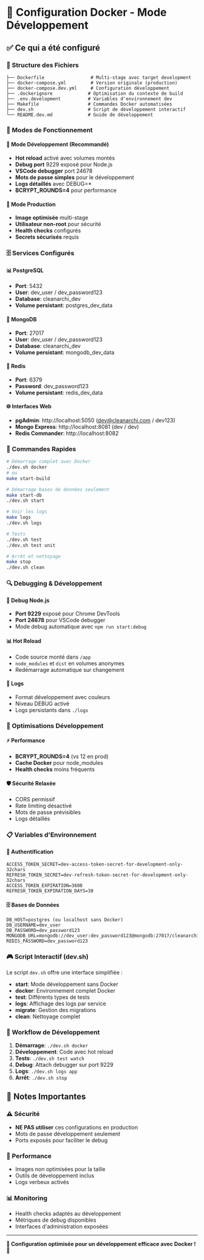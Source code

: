 # 🐳 Configuration Docker - Mode Développement

## ✅ Ce qui a été configuré

### 📁 Structure des Fichiers
```
├── Dockerfile                 # Multi-stage avec target development
├── docker-compose.yml         # Version originale (production)
├── docker-compose.dev.yml     # Configuration développement
├── .dockerignore             # Optimisation du contexte de build
├── .env.development          # Variables d'environnement dev
├── Makefile                  # Commandes Docker automatisées
├── dev.sh                    # Script de développement interactif
└── README.dev.md             # Guide de développement
```

### 🎯 Modes de Fonctionnement

#### 🔧 Mode Développement (Recommandé)
- **Hot reload** activé avec volumes montés
- **Debug port** 9229 exposé pour Node.js
- **VSCode debugger** port 24678
- **Mots de passe simples** pour le développement
- **Logs détaillés** avec DEBUG=*
- **BCRYPT_ROUNDS=4** pour performance

#### 🚀 Mode Production
- **Image optimisée** multi-stage
- **Utilisateur non-root** pour sécurité
- **Health checks** configurés
- **Secrets sécurisés** requis

### 🗄️ Services Configurés

#### 📊 PostgreSQL
- **Port**: 5432
- **User**: dev_user / dev_password123
- **Database**: cleanarchi_dev
- **Volume persistant**: postgres_dev_data

#### 🍃 MongoDB
- **Port**: 27017
- **User**: dev_user / dev_password123
- **Database**: cleanarchi_dev
- **Volume persistant**: mongodb_dev_data

#### 🔴 Redis
- **Port**: 6379
- **Password**: dev_password123
- **Volume persistant**: redis_dev_data

#### 🌐 Interfaces Web
- **pgAdmin**: http://localhost:5050 (dev@cleanarchi.com / dev123)
- **Mongo Express**: http://localhost:8081 (dev / dev)
- **Redis Commander**: http://localhost:8082

### 🚀 Commandes Rapides

```bash
# Démarrage complet avec Docker
./dev.sh docker
# ou
make start-build

# Démarrage bases de données seulement
make start-db
./dev.sh start

# Voir les logs
make logs
./dev.sh logs

# Tests
./dev.sh test
./dev.sh test unit

# Arrêt et nettoyage
make stop
./dev.sh clean
```

### 🔍 Debugging & Développement

#### 🐛 Debug Node.js
- **Port 9229** exposé pour Chrome DevTools
- **Port 24678** pour VSCode debugger
- Mode debug automatique avec `npm run start:debug`

#### 📊 Hot Reload
- Code source monté dans `/app`
- `node_modules` et `dist` en volumes anonymes
- Redémarrage automatique sur changement

#### 📝 Logs
- Format développement avec couleurs
- Niveau DEBUG activé
- Logs persistants dans `./logs`

### 🔧 Optimisations Développement

#### ⚡ Performance
- **BCRYPT_ROUNDS=4** (vs 12 en prod)
- **Cache Docker** pour node_modules
- **Health checks** moins fréquents

#### 🛡️ Sécurité Relaxée
- CORS permissif
- Rate limiting désactivé
- Mots de passe prévisibles
- Logs détaillés

### 📋 Variables d'Environnement

#### 🔐 Authentification
```
ACCESS_TOKEN_SECRET=dev-access-token-secret-for-development-only-32chars
REFRESH_TOKEN_SECRET=dev-refresh-token-secret-for-development-only-32chars
ACCESS_TOKEN_EXPIRATION=3600
REFRESH_TOKEN_EXPIRATION_DAYS=30
```

#### 🗄️ Bases de Données
```
DB_HOST=postgres (ou localhost sans Docker)
DB_USERNAME=dev_user
DB_PASSWORD=dev_password123
MONGODB_URL=mongodb://dev_user:dev_password123@mongodb:27017/cleanarchi_dev
REDIS_PASSWORD=dev_password123
```

### 🎮 Script Interactif (dev.sh)

Le script `dev.sh` offre une interface simplifiée :
- **start**: Mode développement sans Docker
- **docker**: Environnement complet Docker
- **test**: Différents types de tests
- **logs**: Affichage des logs par service
- **migrate**: Gestion des migrations
- **clean**: Nettoyage complet

### 🔄 Workflow de Développement

1. **Démarrage**: `./dev.sh docker`
2. **Développement**: Code avec hot reload
3. **Tests**: `./dev.sh test watch`
4. **Debug**: Attach debugger sur port 9229
5. **Logs**: `./dev.sh logs app`
6. **Arrêt**: `./dev.sh stop`

## 🚨 Notes Importantes

### ⚠️  Sécurité
- **NE PAS utiliser** ces configurations en production
- Mots de passe développement seulement
- Ports exposés pour faciliter le debug

### 🔧 Performance
- Images non optimisées pour la taille
- Outils de développement inclus
- Logs verbeux activés

### 📊 Monitoring
- Health checks adaptés au développement
- Métriques de debug disponibles
- Interfaces d'administration exposées

---

**🎯 Configuration optimisée pour un développement efficace avec Docker !** 🚀
